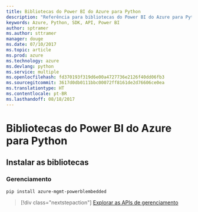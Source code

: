 ```yaml
---
title: Bibliotecas do Power BI do Azure para Python
description: "Referência para bibliotecas do Power BI do Azure para Python"
keywords: Azure, Python, SDK, API, Power BI
author: sptramer
ms.author: sttramer
manager: douge
ms.date: 07/10/2017
ms.topic: article
ms.prod: azure
ms.technology: azure
ms.devlang: python
ms.service: multiple
ms.openlocfilehash: fd370193f319d6e00a4727736e2126f40dd06fb3
ms.sourcegitcommit: 3617d0db0111bbc00072ff8161de2d76606ce0ea
ms.translationtype: HT
ms.contentlocale: pt-BR
ms.lasthandoff: 08/18/2017
---
```

# <a name="azure-powerbi-libraries-for-python"></a>Bibliotecas do Power BI do Azure para Python

## <a name="install-the-libraries"></a>Instalar as bibliotecas


### <a name="management"></a>Gerenciamento

```bash
pip install azure-mgmt-powerblembedded
```
> [!div class="nextstepaction"]
> [Explorar as APIs de gerenciamento](/python/api/overview/azure/powerbi/managementlibrary)